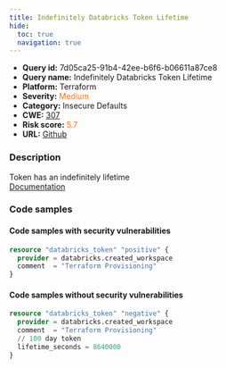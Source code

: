 ```yaml
---
title: Indefinitely Databricks Token Lifetime
hide:
  toc: true
  navigation: true
---
```


<style>
  .highlight .hll {
    background-color: #ff171742;
  }
  .md-content {
    max-width: 1100px;
    margin: 0 auto;
  }
</style>

-   **Query id:** 7d05ca25-91b4-42ee-b6f6-b06611a87ce8
-   **Query name:** Indefinitely Databricks Token Lifetime
-   **Platform:** Terraform
-   **Severity:** <span style="color:#ff7213">Medium</span>
-   **Category:** Insecure Defaults
-   **CWE:** <a href="https://cwe.mitre.org/data/definitions/307.html" onclick="newWindowOpenerSafe(event, 'https://cwe.mitre.org/data/definitions/307.html')">307</a>
-   **Risk score:** <span style="color:#ff7213">5.7</span>
-   **URL:** [Github](https://github.com/Checkmarx/kics/tree/master/assets/queries/terraform/databricks/indefinitely_token)

### Description
Token has an indefinitely lifetime<br>
[Documentation](https://registry.terraform.io/providers/databricks/databricks/latest/docs/resources/token)

### Code samples
#### Code samples with security vulnerabilities
```tf title="Positive test num. 1 - tf file" hl_lines="1"
resource "databricks_token" "positive" {
  provider = databricks.created_workspace
  comment  = "Terraform Provisioning"
}

```


#### Code samples without security vulnerabilities
```tf title="Negative test num. 1 - tf file"
resource "databricks_token" "negative" {
  provider = databricks.created_workspace
  comment  = "Terraform Provisioning"
  // 100 day token
  lifetime_seconds = 8640000
}

```

